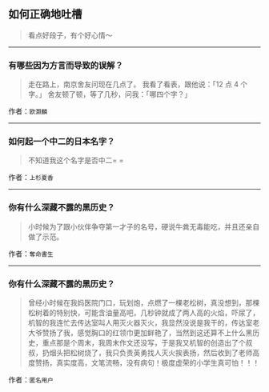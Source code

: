 ## 如何正确地吐槽

> 看点好段子，有个好心情～


 
---

### 有哪些因为方言而导致的误解？

> 走在路上，南京舍友问现在几点了。
> 我看了看表，跟他说：「12 点 4 个字。」
> 舍友顿了顿，等了几秒，问我：「哪四个字？」


作者：`欧灏麟`

---

### 如何起一个中二的日本名字？

> 不知道我这个名字是否中二= =


作者：`上杉夏香`

---

### 你有什么深藏不露的黑历史？

> 小时候为了跟小伙伴争夺第一才子的名号，硬说牛粪无毒能吃，并且还亲自做了示范。


作者：`奪命書生`

---

### 你有什么深藏不露的黑历史？

> 曾经小时候在我妈医院门口，玩划炮，点燃了一棵老松树，真没想到，那棵松树着的特别快，可能含油量高吧，几秒钟就成了两人高的火焰，吓尿了，机智的我连忙去传达室叫人用灭火器灭火，我显然没说是我干的，传达室老大爷赞扬了我，感觉胸口的红领巾更加鲜艳了，当然到这还算不上什么黑历史，重点那是个周末，我周末作文还没写，于是我又机智的创造出了个叔叔，扔烟头把松树烧了，我只负责英勇找人灭火挨表扬，然后收到了老师高度赞扬，真实度高，文笔流畅，没有病句！极度虚荣的小学生真可怕！！！


作者：`匿名用户`